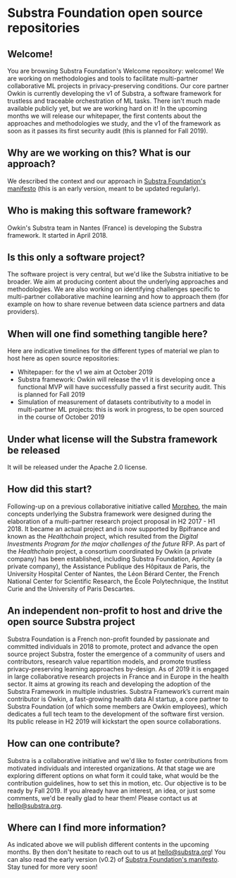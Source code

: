# Substra Foundation open source repositories

## Welcome!
You are browsing Substra Foundation's Welcome repository: welcome!
We are working on methodologies and tools to facilitate multi-partner collaborative ML projects in privacy-preserving conditions. 
Our core partner Owkin is currently developing the v1 of Substra, a software framework for trustless and traceable orchestration of ML tasks.
There isn't much made available publicly yet, but we are working hard on it! In the upcoming months we will release our whitepaper, the first contents about the approaches and methodologies we study, and the v1 of the framework as soon as it passes its first security audit (this is planned for Fall 2019).

## Why are we working on this? What is our approach?
We described the context and our approach in [Substra Foundation's manifesto](./Substra-Foundation_Manifesto-v0.2_2019.10.09.pdf) (this is an early version, meant to be updated regularly).

## Who is making this software framework?
Owkin's Substra team in Nantes (France) is developing the Substra framework. It started in April 2018.

## Is this only a software project?
The software project is very central, but we'd like the Substra initiative to be broader. We aim at producing content about the underlying approaches and methodologies. We are also working on identifying challenges specific to multi-partner collaborative machine learning and how to approach them (for example on how to share revenue between data science partners and data providers).

## When will one find something tangible here?
Here are indicative timelines for the different types of material we plan to host here as open source repositories:
- Whitepaper: for the v1 we aim at October 2019
- Substra framework: Owkin will release the v1 it is developing once a functional MVP will have successfully passed a first security audit. This is planned for Fall 2019
- Simulation of measurement of datasets contributivity to a model in multi-partner ML projects: this is work in progress, to be open sourced in the course of October 2019

## Under what license will the Substra framework be released
It will be released under the Apache 2.0 license.

## How did this start?
Following-up on a previous collaborative initiative called [Morpheo](http://morpheo.co), the main concepts underlying the Substra framework were designed during the elaboration of a multi-partner research project proposal in H2 2017 - H1 2018. It became an actual project and is now supported by Bpifrance and known as the *Healthchain* project, which resulted from the *Digital Investments Program for the major challenges of the future* RFP. As part of the *Healthchain* project, a consortium coordinated by Owkin (a private company) has been established, including Substra Foundation, Apricity (a private company), the Assistance Publique des Hôpitaux de Paris, the University Hospital Center of Nantes, the Léon Bérard Center, the French National Center for Scientific Research, the École Polytechnique, the Institut Curie and the University of Paris Descartes.

## An independent non-profit to host and drive the open source Substra project
Substra Foundation is a French non-profit founded by passionate and committed individuals in 2018 to promote, protect and advance the open source project Substra, foster the emergence of a community of users and contributors, research value repartition models, and promote trustless privacy-preserving learning approaches by-design. As of 2019 it is engaged in large collaborative research projects in France and in Europe in the health sector. It aims at growing its reach and developing the adoption of the Substra Framework in multiple industries. Substra Framework’s current main contributor is Owkin, a fast-growing health data AI startup, a core partner to Substra Foundation (of which some members are Owkin employees), which dedicates a full tech team to the development of the software first version. Its public release in H2 2019 will kickstart the open source collaborations.

## How can one contribute?
Substra is a collaborative initiative and we'd like to foster contributions from motivated individuals and interested organizations. At that stage we are exploring different options on what form it could take, what would be the contribution guidelines, how to set this in motion, etc. Our objective is to be ready by Fall 2019.
If you already have an interest, an idea, or just some comments, we'd be really glad to hear them! Please contact us at hello@substra.org.

## Where can I find more information?
As indicated above we will publish different contents in the upcoming months. By then don't hesitate to reach out to us at hello@substra.org! You can also read the early version (v0.2) of [Substra Foundation's manifesto](./Substra-Foundation_Manifesto-v0.2_2019.10.09.pdf). Stay tuned for more very soon!
